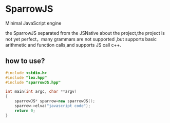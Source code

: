 # SparrowJS
Minimal JavaScript engine

the SparrowJS separated from the JSNative about the project,the project is not yet perfect，many grammars are not supported
,but supports basic arithmetic and function calls,and supports JS call c++.

## how to use?

```c++
#include <stdio.h>
#include "lex.hpp"
#include "sparrowJS.hpp"

int main(int argc, char **argv)
{
    sparrowJS* sparrow=new sparrowJS();
    sparrow->elva("javascript code");
    return 0;
}

```
